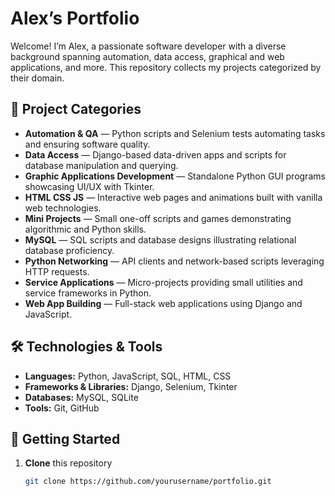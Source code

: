 # Alex’s Portfolio

Welcome! I’m Alex, a passionate software developer with a diverse background spanning automation, data access, graphical and web applications, and more. This repository collects my projects categorized by their domain.

## 📂 Project Categories

- **Automation & QA** — Python scripts and Selenium tests automating tasks and ensuring software quality.  
- **Data Access** — Django-based data-driven apps and scripts for database manipulation and querying.  
- **Graphic Applications Development** — Standalone Python GUI programs showcasing UI/UX with Tkinter.  
- **HTML CSS JS** — Interactive web pages and animations built with vanilla web technologies.  
- **Mini Projects** — Small one-off scripts and games demonstrating algorithmic and Python skills.  
- **MySQL** — SQL scripts and database designs illustrating relational database proficiency.  
- **Python Networking** — API clients and network-based scripts leveraging HTTP requests.  
- **Service Applications** — Micro-projects providing small utilities and service frameworks in Python.  
- **Web App Building** — Full-stack web applications using Django and JavaScript.

## 🛠️ Technologies & Tools

- **Languages:** Python, JavaScript, SQL, HTML, CSS  
- **Frameworks & Libraries:** Django, Selenium, Tkinter  
- **Databases:** MySQL, SQLite  
- **Tools:** Git, GitHub

## 🚀 Getting Started

1. **Clone** this repository  
   ```bash
   git clone https://github.com/yourusername/portfolio.git
